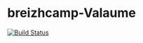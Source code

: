 # breizhcamp-Valaume

[![Build Status](https://travis-ci.org/javanger/breizhcamp-Valaume.svg?branch=master)](https://travis-ci.org/javanger/breizhcamp-Valaume)